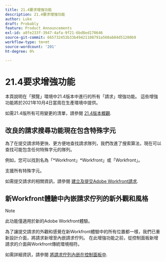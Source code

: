 ```yaml
---
title: 21.4要求增強功能
description: 21.4要求增強功能
author: Luke
draft: Probably
feature: Product Announcements
exl-id: a8fe233f-3947-4afa-9f21-6bd8ed170646
source-git-commit: 665732453b33b49421108791a560ab84d51280b9
workflow-type: tm+mt
source-wordcount: '201'
ht-degree: 0%

---
```


# 21.4要求增強功能

本頁說明在「預覽」環境中21.4版本中進行的所有「請求」增強功能。 這些增強功能將於2021年10月4日當周在生產環境中提供。

如需21.4版所有可用變更的清單，請參閱 [21.4版本概觀](../../../product-announcements/product-releases/21.4-release-activity/21.4-release-overview.md).

## 改良的請求搜尋功能現在包含特殊字元

為了在提交請求時更快、更方便地查找請求隊列，我們改進了搜索算法，現在可以查找可能包含任何特殊字元的隊列。

例如，您可以找到名為「&#42;Workfront」&#42;Workfront」或「Workfront」。

支援所有特殊字元。

如需提交請求的相關資訊，請參閱 [建立及提交Adobe Workfront請求](/help/quicksilver/manage-work/requests/create-requests/create-submit-requests.md).

## 新Workfront體驗中內嵌請求佇列的新外觀和風格

>[!NOTE]
>
>此功能僅適用於新的Adobe Workfront體驗。

為了讓提交請求的外觀和感覺在新Workfront體驗中的所有位置都一樣，我們已重新設計介面，將請求新增至內嵌請求佇列。 在此增強功能之前，從控制面板新增請求的介面與Workfront傳統環境相符。

如需詳細資訊，請參閱 [將請求佇列內嵌在控制面板中](../../../reports-and-dashboards/dashboards/creating-and-managing-dashboards/embed-request-queue-dashboard.md).

